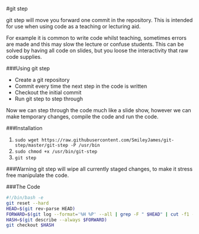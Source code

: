 #git step

git step will move you forward one commit in the repository. This is intended for use when using code as a teaching or lecturing aid.

For example it is common to write code whilst teaching, sometimes errors are made and this may slow the lecture or confuse students. This can be solved by having all code on slides, but you loose the interactivity that raw code supplies.

###Using git step
- Create a git repository
- Commit every time the next step in the code is written
- Checkout the initial commit
- Run git step to step through

Now we can step through the code much like a slide show, however we can make temporary changes, compile the code and run the code.

###Installation

1. `sudo wget https://raw.githubusercontent.com/SmileyJames/git-step/master/git-step -P /usr/bin`
2. `sudo chmod +x /usr/bin/git-step`
3. `git step`

###Warning
git step will wipe all currently staged changes, to make it stress free manipulate the code.

###The Code
```bash
#!/bin/bash -e
git reset --hard
HEAD=$(git rev-parse HEAD)
FORWARD=$(git log --format='%H %P' --all | grep -F " $HEAD" | cut -f1 -d' ')
HASH=$(git describe --always $FORWARD)
git checkout $HASH
```

